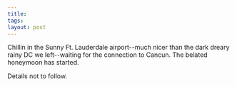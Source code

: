 ```yaml
---
title: 
tags: 
layout: post
---
```

Chillin in the Sunny Ft. Lauderdale airport--much nicer than the dark dreary rainy DC we left--waiting for the connection to Cancun.  The belated honeymoon has started.



Details not to follow.
